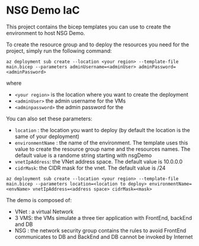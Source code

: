 # NSG Demo IaC

This project contains the bicep templates you can use to create the environment to host NSG Demo.

To create the resource group and to deploy the resources you need for the project, simply run the following command:

```
az deployment sub create --location <your region> --template-file main.bicep --parameters adminUsername=<adminUser> adminPassword=<adminPassword>
```

where 
- `<your region>` is the location where you want to create the deployment
- `<adminUser>` the admin username for the VMs
- `<adminpassword>` the admin password for the

You can also set these parameters:

- `location` : the location you want to deploy (by default the location is the same of your deployment)
- `environmentName` : the name of the environment. The template uses this value to create the resource group name and the resources names. The default value is a randome string starting with nsgDemo
- `vnetIpAddress`: the VNet address space. The default value is 10.0.0.0
- `cidrMask`: the CIDR mask for the vnet. The default value is /24

```
az deployment sub create --location <your region> --template-file main.bicep --parameters location=<location to deploy> environmentName=<envName> vnetIpAddress=<address space> cidrMask=<mask>
```


The demo is composed of:
- VNet : a virtual Network 
- 3 VMS: the VMs simulate a three tier application with FrontEnd, backEnd and DB
- NSG : the network security group contains the rules to avoid FrontEnd communicates to DB and BackEnd and DB cannot be invoked by Internet